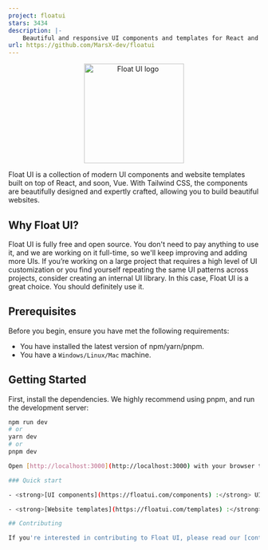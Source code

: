 ```yaml
---
project: floatui
stars: 3434
description: |-
    Beautiful and responsive UI components and templates for React and Vue (soon) with Tailwind CSS.
url: https://github.com/MarsX-dev/floatui
---
```


<p align="center">
  <a href="https://floatui.com/" rel="noopener" target="_blank"><img width="200" src="public/logo.svg" alt="Float UI logo"></a>
</p>

Float UI is a collection of modern UI components and website templates built on top of React, and soon, Vue. With Tailwind CSS, the components are beautifully designed and expertly crafted, allowing you to build beautiful websites.

## Why Float UI?

Float UI is fully free and open source. You don't need to pay anything to use it, and we are working on it full-time, so we'll keep improving and adding more UIs. If you’re working on a large project that requires a high level of UI customization or you find yourself repeating the same UI patterns across projects, consider creating an internal UI library. In this case, Float UI is a great choice. You should definitely use it.

## Prerequisites

Before you begin, ensure you have met the following requirements:

* You have installed the latest version of npm/yarn/pnpm.
* You have a `Windows/Linux/Mac` machine.

## Getting Started

First, install the dependencies. We highly recommend using pnpm, and run the development server:

```bash
npm run dev
# or
yarn dev
# or
pnpm dev

Open [http://localhost:3000](http://localhost:3000) with your browser to see the result.

### Quick start

- <strong>[UI components](https://floatui.com/components) :</strong> UI components for React and Vue (soon) with Tailwind, every example support both directions LTR and RTL.

- <strong>[Website templates](https://floatui.com/templates) :</strong> A collection of professional and beautifully designed website templates, built on top of React, Next.js and Nuxt (soon) with Tailwind CSS.

## Contributing

If you're interested in contributing to Float UI, please read our [contributing guide](https://github.com/MarsX-dev/floatui/blob/main/CONTRIBUTING.md) to learn about our development process before submitting a pull request.

